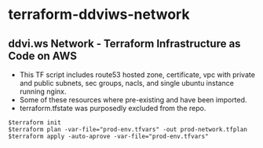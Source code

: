 # terraform-ddviws-network
## ddvi.ws Network - Terraform Infrastructure as Code on AWS 
* This TF script includes route53 hosted zone, certificate, vpc with private and public subnets, sec groups, nacls, and single ubuntu instance running nginx.
* Some of these resources where pre-existing and have been imported. 
* terraform.tfstate was purposedly excluded from the repo.
```
$terraform init
$terraform plan -var-file="prod-env.tfvars" -out prod-network.tfplan
$terraform apply -auto-aprove -var-file="prod-env.tfvars"
```
